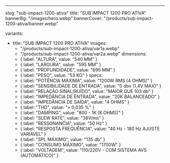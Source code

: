 ---
slug: "sub-impact-1200-ativa"
title: "SUB IMPACT 1200 PRO ATIVA"
bannerBg: "/images/hero.webp"
bannerCover: "/products/sub-impact-1200-ativa/banner.webp"

variants:
  - title: "SUB IMPACT 1200 PRO ATIVA"
    images:
      - "/products/sub-impact-1200-ativa/var1a.webp"
      - "/products/sub-impact-1200-ativa/var2a.webp"
    dimensions:
      - { label: "ALTURA", value: "540 MM" }
      - { label: "LARGURA", value: "595 MM" }
      - { label: "PROFUNDIDADE", value: "695 MM" }
      - { label: "PESO", value: "53 KG" }
    specs:
      - { label: "POTÊNCIA MÁXIMA", value: "1200W RMS (4 OHMS)" }
      - { label: "SENSIBILIDADE DE ENTRADA", value: "0 dbv (1,4V MAX)" }
      - { label: "RELAÇÃO SINAL/RUÍDO", value: "MAIOR QUE 103 db" }
      - { label: "IMPEDÂNCIA DE ENTRADA", value: "20K BALANCEADO" }
      - { label: "IMPEDÂNCIA DE SAÍDA", value: "4 OHMS" }
      - { label: "THD", value: "> 0,035 %" }
      - { label: "DAMPING", value: "800 - 1K (8 OHMS)" }
      - { label: "SLEW RATE", value: "38V/ms" }
      - { label: "RESSONANCIA", value: "50 Hz" }
      - { label: "RESPOSTA FREQUÊNCIA", value: "40 Hz - 180 Hz AJUSTE VARIAVEL" }
      - { label: "SPL MÁXIMO", value: "135 db" }
      - { label: "CONSUMO MÁXIMO", value: "1700W" }
      - { label: "VOLTAGEM", value: "110/220V - COM SISTEMA AVS (AUTOMÁTICO)" } 